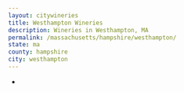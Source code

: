 ```yaml
---
layout: citywineries
title: Westhampton Wineries
description: Wineries in Westhampton, MA
permalink: /massachusetts/hampshire/westhampton/
state: ma
county: hampshire
city: westhampton
---
```

-
